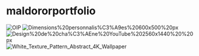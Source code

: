 # maldororportfolio
![OIP](https://github.com/totoro65/maldororportfolio/blob/main/OIP.jfif?raw=true)
![Dimensions%20personnalis%C3%A9es%20600x500%20px](https://github.com/totoro65/maldororportfolio/blob/main/Dimensions%20personnalis%C3%A9es%20600x500%20px.jpeg?raw=true)
![Design%20de%20cha%C3%AEne%20YouTube%202560x1440%20%20px](https://github.com/totoro65/maldororportfolio/blob/main/Design%20de%20cha%C3%AEne%20YouTube%202560x1440%20%20px.jpeg?raw=true)
![White_Texture_Pattern_Abstract_4K_Wallpaper](https://github.com/totoro65/maldororportfolio/blob/main/White_Texture_Pattern_Abstract_4K_Wallpaper.jpg?raw=true)

